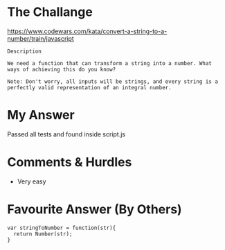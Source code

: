 # The Challange

https://www.codewars.com/kata/convert-a-string-to-a-number/train/javascript

```
Description

We need a function that can transform a string into a number. What ways of achieving this do you know?

Note: Don't worry, all inputs will be strings, and every string is a perfectly valid representation of an integral number.
```

# My Answer

Passed all tests and found inside script.js

# Comments & Hurdles

* Very easy

# Favourite Answer (By Others)
```
var stringToNumber = function(str){
  return Number(str);
}
```